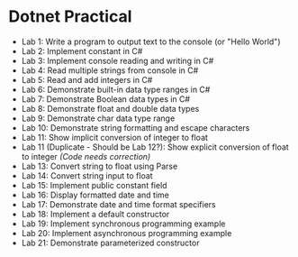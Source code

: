 # Dotnet Practical


* Lab 1: Write a program to output text to the console (or "Hello World")
* Lab 2: Implement constant in C#
* Lab 3: Implement console reading and writing in C#
* Lab 4: Read multiple strings from console in C#
* Lab 5: Read and add integers in C#
* Lab 6: Demonstrate built-in data type ranges in C#
* Lab 7: Demonstrate Boolean data types in C#
* Lab 8: Demonstrate float and double data types
* Lab 9: Demonstrate char data type range
* Lab 10: Demonstrate string formatting and escape characters
* Lab 11: Show implicit conversion of integer to float
* Lab 11 (Duplicate - Should be Lab 12?): Show explicit conversion of float to integer *(Code needs correction)*
* Lab 13: Convert string to float using Parse
* Lab 14: Convert string input to float
* Lab 15: Implement public constant field
* Lab 16: Display formatted date and time
* Lab 17: Demonstrate date and time format specifiers
* Lab 18: Implement a default constructor
* Lab 19: Implement synchronous programming example
* Lab 20: Implement asynchronous programming example
* Lab 21: Demonstrate parameterized constructor